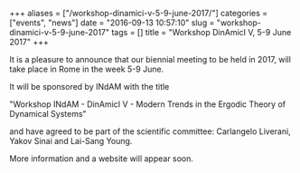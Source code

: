 +++
aliases = ["/workshop-dinamici-v-5-9-june-2017/"]
categories = ["events", "news"]
date = "2016-09-13 10:57:10"
slug = "workshop-dinamici-v-5-9-june-2017"
tags = []
title = "Workshop DinAmicI V, 5-9 June 2017"
+++

It is a pleasure to announce that our biennial meeting to be held in
2017, will take place in Rome in the week 5-9 June.

It will be sponsored by INdAM with the title

"Workshop INdAM - DinAmicI V - Modern Trends in the Ergodic Theory of
Dynamical Systems"

and have agreed to be part of the scientific committee: Carlangelo
Liverani, Yakov Sinai and Lai-Sang Young.

More information and a website will appear soon.
